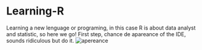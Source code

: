 # Learning-R
Learning a new lenguage or programing, in this case R is about data analyst and statistic, so here we go!
First step, chance de apareance of the IDE, sounds ridiculous but do it.
![apereance](https://user-images.githubusercontent.com/61268729/102452112-6645e880-3fff-11eb-96b1-7e1bd922595c.png)
